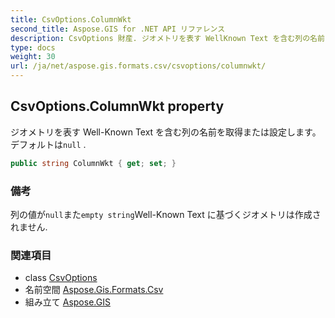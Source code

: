 ```yaml
---
title: CsvOptions.ColumnWkt
second_title: Aspose.GIS for .NET API リファレンス
description: CsvOptions 財産. ジオメトリを表す WellKnown Text を含む列の名前を取得または設定します デフォルトはnull .
type: docs
weight: 30
url: /ja/net/aspose.gis.formats.csv/csvoptions/columnwkt/
---
```

## CsvOptions.ColumnWkt property

ジオメトリを表す Well-Known Text を含む列の名前を取得または設定します。 デフォルトは`null` .

```csharp
public string ColumnWkt { get; set; }
```

### 備考

列の値が`null`また`empty string`Well-Known Text に基づくジオメトリは作成されません.

### 関連項目

* class [CsvOptions](../)
* 名前空間 [Aspose.Gis.Formats.Csv](../../csvoptions/)
* 組み立て [Aspose.GIS](../../../)


